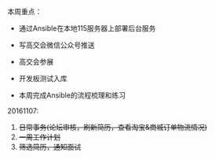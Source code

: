 本周重点：

*   通过Ansible在本地115服务器上部署后台服务 

* 写高交会微信公众号推送

*   高交会参展 

*   开发板测试入库 

* 本周完成Ansible的流程梳理和练习


20161107:

1. ~~日常事务\(论坛审核，刷新简历，查看淘宝&商城订单物流情况\)~~
2. ~~一周工作计划~~
3. ~~筛选简历，通知面试~~

